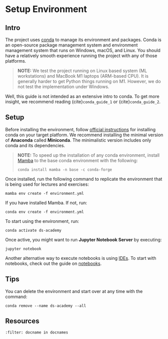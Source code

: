 # Setup Environment

## Intro

The project uses [conda](https://docs.conda.io/en/latest/) to manage its environment and packages. Conda is an
open-source package management system and environment management system that runs on Windows, macOS, and Linux. You
should have a relatively smooth experience running the project with any of those platforms.

> **NOTE:**  We test the project running on Linux based system (ML workstations) and MacBook M1 laptops (ARM-based CPU).
> It is
> generally harder to get Python things running on M1. However, we do not test the implementation under Windows.

Well, this guide is not intended as an extensive intro to conda. To get more insight, we recommend reading
{cite}`conda_guide_1` or {cite}`conda_guide_2`.

## Setup

Before installing the environment,
follow [official instructions](https://docs.conda.io/projects/conda/en/latest/user-guide/install/index.html) for
installing conda on your target platform. We recommend installing the minimal version of **Anaconda** called
**Miniconda**. The minimalistic version includes only conda and its dependencies.

> **NOTE:**  To speed up the installation of any conda environment, install [Mamba](https://github.com/mamba-org/mamba)
> to the base conda environment with the following:
>
> ```console
> conda install mamba -n base -c conda-forge
> ```

Once installed, run the following command to replicate the environment that is being used for lectures and exercises:

```console
mamba env create -f environment.yml
```

If you have installed Mamba. If not, run:

```console
conda env create -f environment.yml
```

To start using the environment, run:

```console
conda activate ds-academy
```

Once active, you might want to run **Jupyter Notebook Server** by executing:

```console
jupyter notebook
```

Another alternative way to execute notebooks is using [IDEs](ide-overview.md). To start with notebooks, check out the
guide on [notebooks](notebooks.ipynb).

## Tips

You can delete the environment and start over at any time with the command:

```console
conda remove --name ds-academy --all
```

## Resources

```{bibliography}
:filter: docname in docnames
```